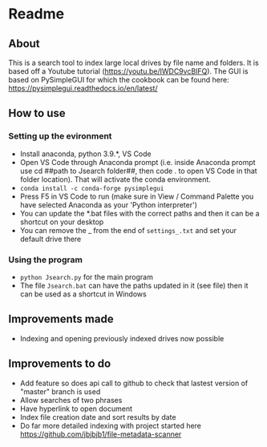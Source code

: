 # Readme

## About
This is a search tool to index large local drives by file name and folders. It is based off a Youtube tutorial (https://youtu.be/IWDC9vcBIFQ). The GUI is based on PySimpleGUI for which the cookbook can be found here: https://pysimplegui.readthedocs.io/en/latest/

## How to use
### Setting up the evironment
* Install anaconda, python 3.9.*, VS Code
* Open VS Code through Anaconda prompt (i.e. inside Anaconda prompt use cd ##path to Jsearch folder##, then code . to open VS Code in that folder location). That will activate the conda environment.
* `conda install -c conda-forge pysimplegui`
* Press F5 in VS Code to run (make sure in View / Command Palette you have selected Anaconda as your 'Python interpreter')
* You can update the *.bat files with the correct paths and then it can be a shortcut on your desktop
* You can remove the _ from the end of `settings_.txt` and set your default drive there

### Using the program
* `python Jsearch.py` for the main program
* The file `Jsearch.bat` can have the paths updated in it (see file) then it can be used as a shortcut in Windows

## Improvements made
* Indexing and opening previously indexed drives now possible

## Improvements to do
* Add feature so does api call to github to check that lastest version of "master" branch is used
* Allow searches of two phrases
* Have hyperlink to open document
* Index file creation date and sort results by date
* Do far more detailed indexing with project started here https://github.com/jbjbjb1/file-metadata-scanner